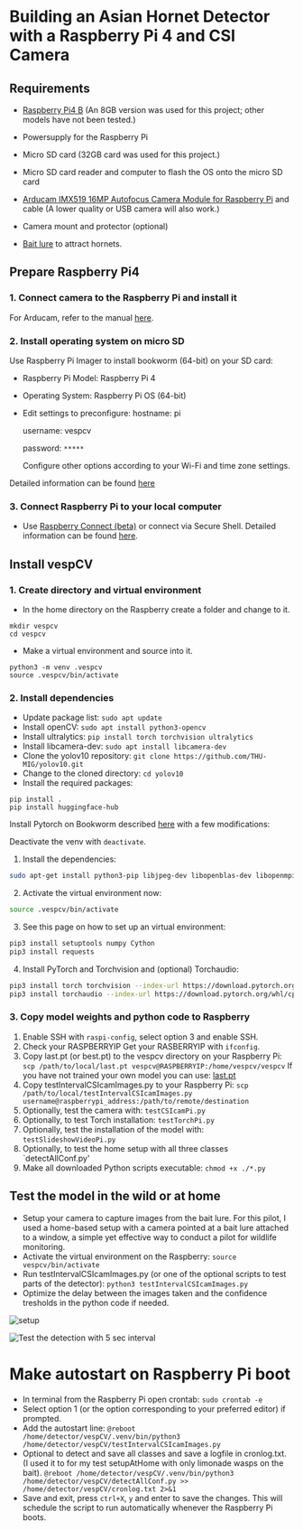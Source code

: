 # Building an Asian Hornet Detector with a Raspberry Pi 4 and CSI Camera

## Requirements
- [Raspberry Pi4 B](https://www.raspberrypi.com/products/raspberry-pi-4-model-b/?variant=raspberry-pi-4-model-b-8gb) (An 8GB version was used for this project; other models have not been tested.)
- Powersupply for the Raspberry Pi
- Micro SD card (32GB card was used for this project.)
- Micro SD card reader and computer to flash the OS onto the micro SD card

- [Arducam IMX519 16MP Autofocus Camera Module for Raspberry Pi](https://www.antratek.nl/arducam-imx519) and cable (A lower quality or USB camera will also work.)
- Camera mount and protector (optional)

- [Bait lure](https://www.rbka.org.uk/index.php/asian-hornet/traps-and-lures) to attract hornets.


## Prepare Raspberry Pi4

### 1. Connect camera to the Raspberry Pi and install it
For Arducam, refer to the manual [here](https://docs.arducam.com/Raspberry-Pi-Camera/Pivariety-Camera/Quick-Start-Guide/).


### 2. Install operating system on micro SD
Use Raspberry Pi Imager to install bookworm (64-bit) on your SD card:
- Raspberry Pi Model: Raspberry Pi 4
- Operating System: Raspberry Pi OS (64-bit)
- Edit settings to preconfigure:
    hostname: pi

    username: vespcv

    password: `*****`

    Configure other options according to your Wi-Fi and time zone settings.

Detailed information can be found [here](https://www.raspberrypi.com/documentation/computers/getting-started.html)


### 3. Connect Raspberry Pi to your local computer

- Use [Raspberry Connect (beta)](https://connect.raspberrypi.com/sign-in) or connect via Secure Shell. Detailed information can be found [here](https://www.raspberrypi.com/documentation/computers/remote-access.html).

## Install vespCV

### 1. Create directory and virtual environment
- In the home directory on the Raspberry create a folder and change to it.

```
mkdir vespcv
cd vespcv
```

- Make a virtual environment and source into it.

```
python3 -m venv .vespcv
source .vespcv/bin/activate
```

### 2. Install dependencies
- Update package list:
```sudo apt update```
- Install openCV:
```sudo apt install python3-opencv```
- Install ultralytics:
```pip install torch torchvision ultralytics```
- Install libcamera-dev:
```sudo apt install libcamera-dev```
- Clone the yolov10 repository: 
```git clone https://github.com/THU-MIG/yolov10.git```
- Change to the cloned directory:
```cd yolov10```
- Install the required packages:
```
pip install .
pip install huggingface-hub
```

Install Pytorch on Bookworm described [here](https://qengineering.eu/install-pytorch-on-raspberry-pi-4.html) with a few modifications:

Deactivate the venv with `deactivate`.
1. Install the dependencies:
```sh
sudo apt-get install python3-pip libjpeg-dev libopenblas-dev libopenmpi-dev libomp-dev
```
2. Activate the virtual environment now:
```sh
source .vespcv/bin/activate
```
3. See this page on how to set up an virtual environment:
```sh
pip3 install setuptools numpy Cython
pip3 install requests
```
4. Install PyTorch and Torchvision and (optional) Torchaudio:
```sh
pip3 install torch torchvision --index-url https://download.pytorch.org/whl/cpu
pip3 install torchaudio --index-url https://download.pytorch.org/whl/cpu
```

### 3. Copy model weights and python code to Raspberry
1. Enable SSH with `raspi-config`, select option 3 and enable SSH.
2. Check your RASPBERRYIP
Get your RASBERRYIP with `ifconfig`.
3. Copy last.pt (or best.pt) to the vespcv directory on your Raspberry Pi:
```scp /path/to/local/last.pt vespcv@RASPBERRYIP:/home/vespcv/vespcv```
If you have not trained your own model you can use: [last.pt](https://github.com/vespCV/hornet3000/blob/main/content_data3000_24-09-20/content/runs/detect/train/weights/last.pt)
4. Copy testIntervalCSIcamImages.py to your Raspberry Pi:
```scp /path/to/local/testIntervalCSIcamImages.py username@raspberrypi_address:/path/to/remote/destination```
5.  Optionally, test the camera with:
`testCSIcamPi.py`
6.  Optionally, to test Torch installation:
`testTorchPi.py`
7. Optionally, test the installation of the model with:
`testSlideshowVideoPi.py`
8. Optionally, to test the home setup with all three classes
`detectAllConf.py'
9. Make all downloaded Python scripts executable:
```chmod +x ./*.py```

## Test the model in the wild or at home
- Setup your camera to capture images from the bait lure. For this pilot, I used a home-based setup with a camera pointed at a bait lure attached to a window, a simple yet effective way to conduct a pilot for wildlife monitoring.
- Activate the virtual environment on the Raspberry:
```source vespcv/bin/activate```
- Run testIntervalCSIcamImages.py (or one of the optional scripts to test parts of the detector):
```python3 testIntervalCSIcamImages.py```
- Optimize the delay between the images taken and the confidence tresholds in the python code if needed.

![setup](https://github.com/vespCV/hornet3000/blob/main/manuals/setupAtHome.jpg)

![Test the detection with 5 sec interval](https://github.com/vespCV/hornet3000/blob/main/manuals/VVU_2024-10-03s.gif)

# Make autostart on Raspberry Pi boot

- In terminal from the Raspberry Pi open crontab:
```sudo crontab -e```
- Select option 1 (or the option corresponding to your preferred editor) if prompted.
- Add the autostart line: 
```@reboot /home/detector/vespCV/.venv/bin/python3 /home/detector/vespCV/testIntervalCSIcamImages.py```
- Optional to detect and save all classes and save a logfile in cronlog.txt. (I used it to for my test setupAtHome with only limonade wasps on the bait).
```@reboot /home/detector/vespCV/.venv/bin/python3 /home/detector/vespCV/detectAllConf.py >> /home/detector/vespCV/cronlog.txt 2>&1```
- Save and exit, press `ctrl+X`, `y` and enter to save the changes. This will schedule the script to run automatically whenever the Raspberry Pi boots.



